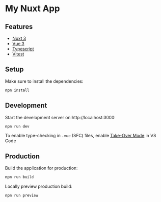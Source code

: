 # My Nuxt App
## Features
* [Nuxt 3](https://v3.nuxtjs.org/)
* [Vue 3](https://vuejs.org/)
* [Typescript](https://www.typescriptlang.org/)
* [Vitest](https://vitest.dev/)
## Setup

Make sure to install the dependencies:
```bash
npm install
```
## Development

Start the development server on http://localhost:3000

```bash
npm run dev
```

To enable type-checking in `.vue` (SFC) files, enable [Take-Over Mode](https://vuejs.org/guide/typescript/overview.html) in VS Code

## Production

Build the application for production:

```bash
npm run build
```

Locally preview production build:

```bash
npm run preview
```